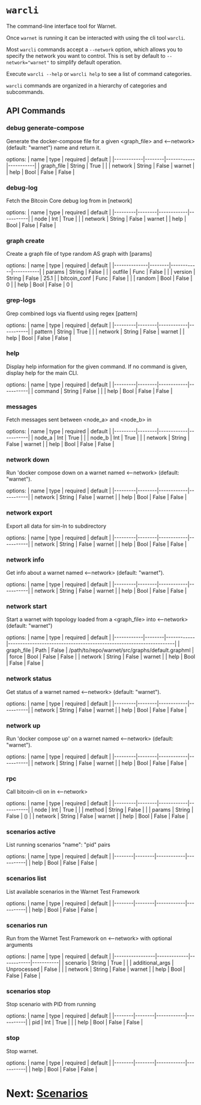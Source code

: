 # `warcli`

The command-line interface tool for Warnet.

Once `warnet` is running it can be interacted with using the cli tool `warcli`.

Most `warcli` commands accept a `--network` option, which allows you to specify
the network you want to control. This is set by default to `--network="warnet"`
to simplify default operation.

Execute `warcli --help` or `warcli help` to see a list of command categories.

`warcli` commands are organized in a hierarchy of categories and subcommands.

## API Commands

### debug generate-compose
Generate the docker-compose file for a given <graph_file> and <--network> (default: "warnet") name and return it.

options:
| name       | type   | required   | default   |
|------------|--------|------------|-----------|
| graph_file | String | True       |           |
| network    | String | False      | warnet    |
| help       | Bool   | False      | False     |

### debug-log
Fetch the Bitcoin Core debug log from <node> in [network]

options:
| name    | type   | required   | default   |
|---------|--------|------------|-----------|
| node    | Int    | True       |           |
| network | String | False      | warnet    |
| help    | Bool   | False      | False     |

### graph create
Create a graph file of type random AS graph with [params]

options:
| name         | type   | required   |   default |
|--------------|--------|------------|-----------|
| params       | String | False      |           |
| outfile      | Func   | False      |           |
| version      | String | False      |      25.1 |
| bitcoin_conf | Func   | False      |           |
| random       | Bool   | False      |       0   |
| help         | Bool   | False      |       0   |

### grep-logs
Grep combined logs via fluentd using regex [pattern]

options:
| name    | type   | required   | default   |
|---------|--------|------------|-----------|
| pattern | String | True       |           |
| network | String | False      | warnet    |
| help    | Bool   | False      | False     |

### help
Display help information for the given command.
    If no command is given, display help for the main CLI.

options:
| name    | type   | required   | default   |
|---------|--------|------------|-----------|
| command | String | False      |           |
| help    | Bool   | False      | False     |

### messages
Fetch messages sent between <node_a> and <node_b> in <network>

options:
| name    | type   | required   | default   |
|---------|--------|------------|-----------|
| node_a  | Int    | True       |           |
| node_b  | Int    | True       |           |
| network | String | False      | warnet    |
| help    | Bool   | False      | False     |

### network down
Run 'docker compose down on a warnet named <--network> (default: "warnet").

options:
| name    | type   | required   | default   |
|---------|--------|------------|-----------|
| network | String | False      | warnet    |
| help    | Bool   | False      | False     |

### network export
Export all data for sim-ln to subdirectory

options:
| name    | type   | required   | default   |
|---------|--------|------------|-----------|
| network | String | False      | warnet    |
| help    | Bool   | False      | False     |

### network info
Get info about a warnet named <--network> (default: "warnet").

options:
| name    | type   | required   | default   |
|---------|--------|------------|-----------|
| network | String | False      | warnet    |
| help    | Bool   | False      | False     |

### network start
Start a warnet with topology loaded from a <graph_file> into <--network> (default: "warnet")

options:
| name       | type   | required   | default                                                             |
|------------|--------|------------|---------------------------------------------------------------------|
| graph_file | Path   | False      | /path/to/repo/warnet/src/graphs/default.graphml |
| force      | Bool   | False      | False                                                               |
| network    | String | False      | warnet                                                              |
| help       | Bool   | False      | False                                                               |

### network status
Get status of a warnet named <--network> (default: "warnet").

options:
| name    | type   | required   | default   |
|---------|--------|------------|-----------|
| network | String | False      | warnet    |
| help    | Bool   | False      | False     |

### network up
Run 'docker compose up' on a warnet named <--network> (default: "warnet").

options:
| name    | type   | required   | default   |
|---------|--------|------------|-----------|
| network | String | False      | warnet    |
| help    | Bool   | False      | False     |

### rpc
Call bitcoin-cli <method> <params> on <node> in <--network>

options:
| name    | type   | required   | default   |
|---------|--------|------------|-----------|
| node    | Int    | True       |           |
| method  | String | False      |           |
| params  | String | False      | ()        |
| network | String | False      | warnet    |
| help    | Bool   | False      | False     |

### scenarios active
List running scenarios "name": "pid" pairs

options:
| name   | type   | required   | default   |
|--------|--------|------------|-----------|
| help   | Bool   | False      | False     |

### scenarios list
List available scenarios in the Warnet Test Framework

options:
| name   | type   | required   | default   |
|--------|--------|------------|-----------|
| help   | Bool   | False      | False     |

### scenarios run
Run <scenario> from the Warnet Test Framework on <--network> with optional arguments

options:
| name            | type        | required   | default   |
|-----------------|-------------|------------|-----------|
| scenario        | String      | True       |           |
| additional_args | Unprocessed | False      |           |
| network         | String      | False      | warnet    |
| help            | Bool        | False      | False     |

### scenarios stop
Stop scenario with PID <pid> from running

options:
| name   | type   | required   | default   |
|--------|--------|------------|-----------|
| pid    | Int    | True       |           |
| help   | Bool   | False      | False     |

### stop
Stop warnet.

options:
| name   | type   | required   | default   |
|--------|--------|------------|-----------|
| help   | Bool   | False      | False     |


# Next: [Scenarios](scenarios.md)
